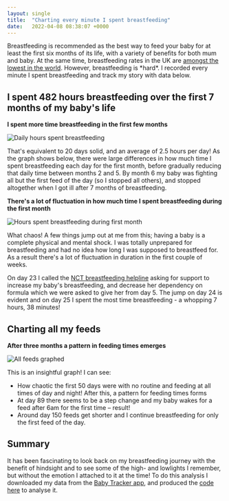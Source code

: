 ```yaml
---
layout: single
title:  "Charting every minute I spent breastfeeding"
date:   2022-04-08 08:38:07 +0000
---
```



Breastfeeding is recommended as the best way to feed your baby for at least the first six months of its life, with a variety of benefits for both mum and baby. At the same time, breastfeeding rates in the UK are [amongst the lowest in the world](https://www.bbc.co.uk/news/health-35438049). However, breastfeeding is \*hard\*. I recorded every minute I spent breastfeeding and track my story with data below.

## I spent 482 hours breastfeeding over the first 7 months of my baby&#39;s life

**I spent more time breastfeeding in the first few months**

![Daily hours spent breastfeeding]({{site.url}}/assets/Daily_hours_spent_breastfeeding_day_and_month.png)

That&#39;s equivalent to 20 days solid, and an average of 2.5 hours per day! As the graph shows below, there were large differences in how much time I spent breastfeeding each day for the first month, before gradually reducing that daily time between months 2 and 5. By month 6 my baby was fighting all but the first feed of the day (so I stopped all others), and stopped altogether when I got ill after 7 months of breastfeeding.

**There&#39;s a lot of fluctuation in how much time I spent breastfeeding during the first month**

![Hours spent breastfeeding during first month]({{site.url}}/assets/Hours_spent_breastfeeding_month1.png)

What chaos! A few things jump out at me from this; having a baby is a complete physical and mental shock. I was totally unprepared for breastfeeding and had no idea how long I was supposed to breastfeed for. As a result there&#39;s a lot of fluctuation in duration in the first couple of weeks.

On day 23 I called the [NCT breastfeeding helpline](https://www.nct.org.uk/baby-toddler/feeding/early-days/breastfeeding-support-nct) asking for support to increase my baby&#39;s breastfeeding, and decrease her dependency on formula which we were asked to give her from day 5. The jump on day 24 is evident and on day 25 I spent the most time breastfeeding - a whopping 7 hours, 38 minutes!

## Charting all my feeds

**After three months a pattern in feeding times emerges**

![All feeds graphed]({{site.url}}/assets/All_feeds_graphed.png)

This is an insightful graph! I can see:

- How chaotic the first 50 days were with no routine and feeding at all times of day and night! After this, a pattern for feeding times forms
- At day 89 there seems to be a step change and my baby wakes for a feed after 6am for the first time – result!
- Around day 150 feeds get shorter and I continue breastfeeding for only the first feed of the day.

## Summary

It has been fascinating to look back on my breastfeeding journey with the benefit of hindsight and to see some of the high- and lowlights I remember, but without the emotion I attached to it at the time! To do this analysis I downloaded my data from the [Baby Tracker app](https://nighp.com/babytracker/), and produced the [code here](https://github.com/gaskyk/baby_tracker) to analyse it.
